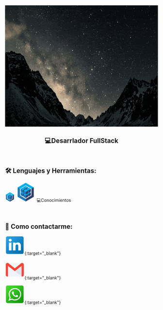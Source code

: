 <p>
<a >
<img height="400px" width="100%" src="https://github.com/FerreyraLautaro/FerreyraLautaro/blob/master/assets/holaMundo-dev.gif"/>
</a>
</p>

<h2 align="center">
  💻Desarrlador FullStack
</h2>

&nbsp;&nbsp;

## 🛠 Lenguajes y Herramientas:

<p  width='40%' align="center">

<a><img src="https://github.com/FerreyraLautaro/FerreyraLautaro/blob/master/icons/sequelize32px.png"></a>
<a><img src="https://github.com/FerreyraLautaro/FerreyraLautaro/blob/master/icons/sequelize64px.png"></a>
💻Conocimientos

</p>

&nbsp;

## 📎 Como contactarme:

[![](https://github.com/FerreyraLautaro/FerreyraLautaro/blob/master/icons/link.png)](https://www.linkedin.com/in/lautaro-ferreyra-6713201ba/){:target="\_blank"}

[![](https://github.com/FerreyraLautaro/FerreyraLautaro/blob/master/icons/gmail.png)](mailto:ferreyralautaro69@gmail.com){:target="\_blank"}

[![](https://github.com/FerreyraLautaro/FerreyraLautaro/blob/master/icons/wsp.png)](https://api.whatsapp.com/send?phone=3513348627){:target="\_blank"}
